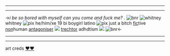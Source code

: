***
***
->*i be so bored with myself can you come and fuck me? .*
![bnr](https://media.discordapp.net/attachments/963569824276025354/1081474543358574663/Untitled706_20230304021312.png?width=400&height=10)
![whitney](https://media.discordapp.net/attachments/963569824276025354/1081474885815115776/23E2F565-1ACF-4265-BFB2-BEF78968C72F.png)
whitney ![pix](https://watermelon.crd.co/assets/images/gallery03/a73ccb81_original.gif?v=90e42ef7) he/him/xe 19 bi boygirl latino ![pix](https://caterpie.crd.co/assets/images/gallery25/01e0090d.gif?v=55641fe5) just a bitch [fic](https://degreesoflewdity.miraheze.org/wiki/Whitney)tive [non](https://en.m.wikipedia.org/wiki/vampire)human [antagoniser](https://pluralpedia.org/w/Antagoniser) ![](https://pixels.crd.co/assets/images/gallery06/4f73b6af.gif?v=e1134401) [trechtor](https://pluralpedia.org/w/Trechtor) adhdtism ![ ](https://pixelbank.neocities.org/decome/skulls/f1645048.gif)
![bnr](https://media.discordapp.net/attachments/963569824276025354/1081474543358574663/Untitled706_20230304021312.png?width=400&height=10)<-

***
***
art creds [♥︎♥︎](https://at.tumblr.com/belthegore/i-fuckin-hate-these-guys/bf2kox922rtr)